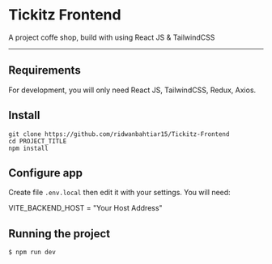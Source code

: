 # Tickitz Frontend

A project coffe shop, build with using React JS & TailwindCSS

---

## Requirements

For development, you will only need React JS, TailwindCSS, Redux, Axios.

## Install

    git clone https://github.com/ridwanbahtiar15/Tickitz-Frontend
    cd PROJECT_TITLE
    npm install

## Configure app

Create file `.env.local` then edit it with your settings. You will need:

VITE_BACKEND_HOST = "Your Host Address"

## Running the project

    $ npm run dev
